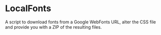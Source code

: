 LocalFonts
==========

A script to download fonts from a Google WebFonts URL, alter the CSS file and provide you with a ZIP of the resulting files.